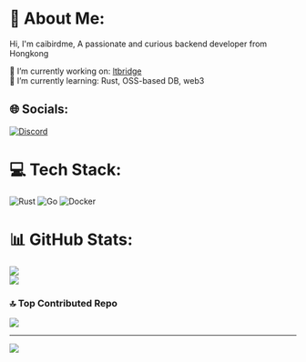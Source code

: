 <p align="left">
<h1>💫 About Me:</h1>
Hi, I'm caibirdme, A passionate and curious backend developer from Hongkong

🔭 I’m currently working on: [ltbridge](https://github.com/caibirdme/ltbridge)<br>🌱 I’m currently learning: Rust, OSS-based DB, web3<br>
</p>


## 🌐 Socials:
[![Discord](https://img.shields.io/badge/Discord-%237289DA.svg?logo=discord&logoColor=white)](https://discord.gg/caibirdme) 

# 💻 Tech Stack:
![Rust](https://img.shields.io/badge/rust-%23000000.svg?style=for-the-badge&logo=rust&logoColor=white) ![Go](https://img.shields.io/badge/go-%2300ADD8.svg?style=for-the-badge&logo=go&logoColor=white) ![Docker](https://img.shields.io/badge/docker-%230db7ed.svg?style=for-the-badge&logo=docker&logoColor=white)

# 📊 GitHub Stats:
![](https://github-readme-stats.vercel.app/api?username=caibirdme&theme=merko&hide_border=false&include_all_commits=false&count_private=false)<br/>
![](https://github-readme-stats.vercel.app/api/top-langs/?username=caibirdme&theme=merko&hide_border=false&include_all_commits=false&count_private=false&layout=compact)

### 🔝 Top Contributed Repo
![](https://github-contributor-stats.vercel.app/api?username=caibirdme&limit=5&theme=monokai&combine_all_yearly_contributions=true)

---
[![](https://visitcount.itsvg.in/api?id=caibirdme&icon=0&color=0)](https://visitcount.itsvg.in)

<!-- Proudly created with GPRM ( https://gprm.itsvg.in ) -->
